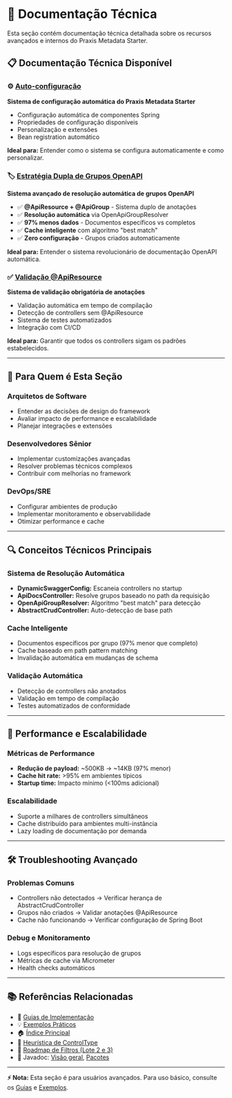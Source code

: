 # 🔧 Documentação Técnica

Esta seção contém documentação técnica detalhada sobre os recursos avançados e internos do Praxis Metadata Starter.

## 📋 **Documentação Técnica Disponível**

### ⚙️ [Auto-configuração](AUTO-CONFIGURACAO.md)
**Sistema de configuração automática do Praxis Metadata Starter**

- Configuração automática de componentes Spring
- Propriedades de configuração disponíveis  
- Personalização e extensões
- Bean registration automático

**Ideal para:** Entender como o sistema se configura automaticamente e como personalizar.

### 🏷️ [Estratégia Dupla de Grupos OpenAPI](ESTRATEGIA-DUPLA-GRUPOS-OPENAPI.md)
**Sistema avançado de resolução automática de grupos OpenAPI**

- ✅ **@ApiResource + @ApiGroup** - Sistema duplo de anotações
- ✅ **Resolução automática** via OpenApiGroupResolver  
- ✅ **97% menos dados** - Documentos específicos vs completos
- ✅ **Cache inteligente** com algoritmo "best match"
- ✅ **Zero configuração** - Grupos criados automaticamente

**Ideal para:** Entender o sistema revolucionário de documentação OpenAPI automática.

### ✅ [Validação @ApiResource](VALIDACAO-API-RESOURCE.md)
**Sistema de validação obrigatória de anotações**

- Validação automática em tempo de compilação
- Detecção de controllers sem @ApiResource
- Sistema de testes automatizados
- Integração com CI/CD

**Ideal para:** Garantir que todos os controllers sigam os padrões estabelecidos.

---

## 🎯 **Para Quem é Esta Seção**

### **Arquitetos de Software**
- Entender as decisões de design do framework
- Avaliar impacto de performance e escalabilidade
- Planejar integrações e extensões

### **Desenvolvedores Sênior** 
- Implementar customizações avançadas
- Resolver problemas técnicos complexos  
- Contribuir com melhorias no framework

### **DevOps/SRE**
- Configurar ambientes de produção
- Implementar monitoramento e observabilidade
- Otimizar performance e cache

---

## 🔍 **Conceitos Técnicos Principais**

### **Sistema de Resolução Automática**
- **DynamicSwaggerConfig:** Escaneia controllers no startup
- **ApiDocsController:** Resolve grupos baseado no path da requisição
- **OpenApiGroupResolver:** Algoritmo "best match" para detecção
- **AbstractCrudController:** Auto-detecção de base path

### **Cache Inteligente**
- Documentos específicos por grupo (97% menor que completo)
- Cache baseado em path pattern matching
- Invalidação automática em mudanças de schema

### **Validação Automática**
- Detecção de controllers não anotados
- Validação em tempo de compilação
- Testes automatizados de conformidade

---

## 🚀 **Performance e Escalabilidade**

### **Métricas de Performance**
- **Redução de payload:** ~500KB → ~14KB (97% menor)
- **Cache hit rate:** >95% em ambientes típicos
- **Startup time:** Impacto mínimo (<100ms adicional)

### **Escalabilidade**
- Suporte a milhares de controllers simultâneos
- Cache distribuído para ambientes multi-instância
- Lazy loading de documentação por demanda

---

## 🛠️ **Troubleshooting Avançado**

### **Problemas Comuns**
- Controllers não detectados → Verificar herança de AbstractCrudController
- Grupos não criados → Validar anotações @ApiResource
- Cache não funcionando → Verificar configuração de Spring Boot

### **Debug e Monitoramento**
- Logs específicos para resolução de grupos
- Métricas de cache via Micrometer
- Health checks automáticos

---

## 📚 **Referências Relacionadas**

- 📖 [Guias de Implementação](../guides/)
- 💡 [Exemplos Práticos](../examples/)
- 🏠 [Índice Principal](../README.md)
- 🧭 [Heurística de ControlType](../concepts/CONTROLTYPE-HEURISTICA.md)
 - 🧩 [Roadmap de Filtros (Lote 2 e 3)](FILTROS-ROADMAP.md)
 - 🔎 Javadoc: [Visão geral](../apidocs/index.html), [Pacotes](../apidocs/allpackages-index.html)

---

**⚡ Nota:** Esta seção é para usuários avançados. Para uso básico, consulte os [Guias](../guides/) e [Exemplos](../examples/).
